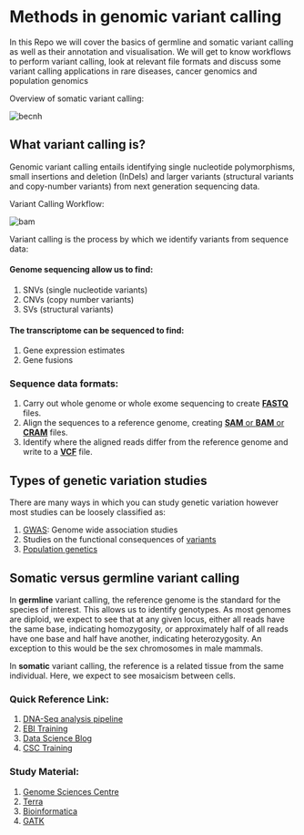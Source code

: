 # Methods in genomic variant calling
In this Repo we will cover the basics of germline and somatic variant calling as well as their annotation and visualisation. We will get to know workflows to perform variant calling, look at relevant file formats and discuss some variant calling applications in rare diseases, cancer genomics and population genomics

Overview of somatic variant calling:

![becnh](https://user-images.githubusercontent.com/97247515/160976071-d4d90444-15a5-42f8-926e-1b442eca1826.png)


## What variant calling is?
Genomic variant calling entails identifying single nucleotide polymorphisms, small insertions and deletion (InDels) and larger variants (structural variants and copy-number variants) from next generation sequencing data.

Variant Calling Workflow:

![bam](https://user-images.githubusercontent.com/97247515/161425860-1bc5b1da-a028-4479-ab7a-0793e89ed22a.png)



Variant calling is the process by which we identify variants from sequence data: 
#### Genome sequencing allow us to find:
1. SNVs (single nucleotide variants)
2. CNVs (copy number variants)
3. SVs (structural variants)

#### The transcriptome can be sequenced to find:
1. Gene expression estimates
2. Gene fusions
### Sequence data formats:
1. Carry out whole genome or whole exome sequencing to create [**FASTQ**](https://gatk.broadinstitute.org/hc/en-us/articles/4403687183515--How-to-Generate-an-unmapped-BAM-from-FASTQ-or-aligned-BAM) files.
2. Align the sequences to a reference genome, creating [**SAM** or **BAM** or **CRAM**](https://gatk.broadinstitute.org/hc/en-us/articles/360035890791-SAM-or-BAM-or-CRAM-Mapped-sequence-data-formats) files.
3. Identify where the aligned reads differ from the reference genome and write to a [**VCF**](https://gatk.broadinstitute.org/hc/en-us/articles/360035531692-VCF-Variant-Call-Format) file.

## Types of genetic variation studies

There are many ways in which you can study genetic variation however most studies can be loosely classified as:
1. [GWAS](https://www.ebi.ac.uk/training/online/courses/human-genetic-variation-introduction/types-of-genetic-variation-studies/genome-wide-association-studies/): Genome wide association studies
2. Studies on the functional consequences of [variants](https://www.ebi.ac.uk/training/online/courses/human-genetic-variation-introduction/types-of-genetic-variation-studies/studies-on-the-functional-consequences-of-variants/)
3. [Population genetics](https://www.ebi.ac.uk/training/online/courses/human-genetic-variation-introduction/types-of-genetic-variation-studies/population-genetics/)

## Somatic versus germline variant calling
In **germline** variant calling, the reference genome is the standard for the species of interest. This allows us to identify genotypes. As most genomes are diploid, we expect to see that at any given locus, either all reads have the same base, indicating homozygosity, or approximately half of all reads have one base and half have another, indicating heterozygosity. An exception to this would be the sex chromosomes in male mammals.

In **somatic** variant calling, the reference is a related tissue from the same individual. Here, we expect to see mosaicism between cells.

### Quick Reference Link:
1. [DNA-Seq analysis pipeline](https://docs.gdc.cancer.gov/Data/Bioinformatics_Pipelines/DNA_Seq_Variant_Calling_Pipeline/#dna-seq-analysis-pipeline)
2. [EBI Training](https://www.ebi.ac.uk/training/)
3. [Data Science Blog](https://www.reneshbedre.com/blog/vcfanot.html)
4. [CSC Training](https://www.csc.fi/en/web/training/-/gatk2019)

### Study Material:
1. [Genome Sciences Centre](https://www.westgrid.ca/sites/default/files/WestGridWebinar_BenchmarkingSimonChan_Sept2017.pdf)
2. [Terra](https://app.terra.bio/#workspaces/help-gatk/GATKTutorials-Somatic/notebooks/launch/1-somatic-mutect2-tutorial.ipynb)
3. [Bioinformatica](https://bioinformaticsdotca.github.io/)
4. [GATK](https://gatk.broadinstitute.org/hc/en-us/articles/360036194592-Getting-started-with-GATK4)
